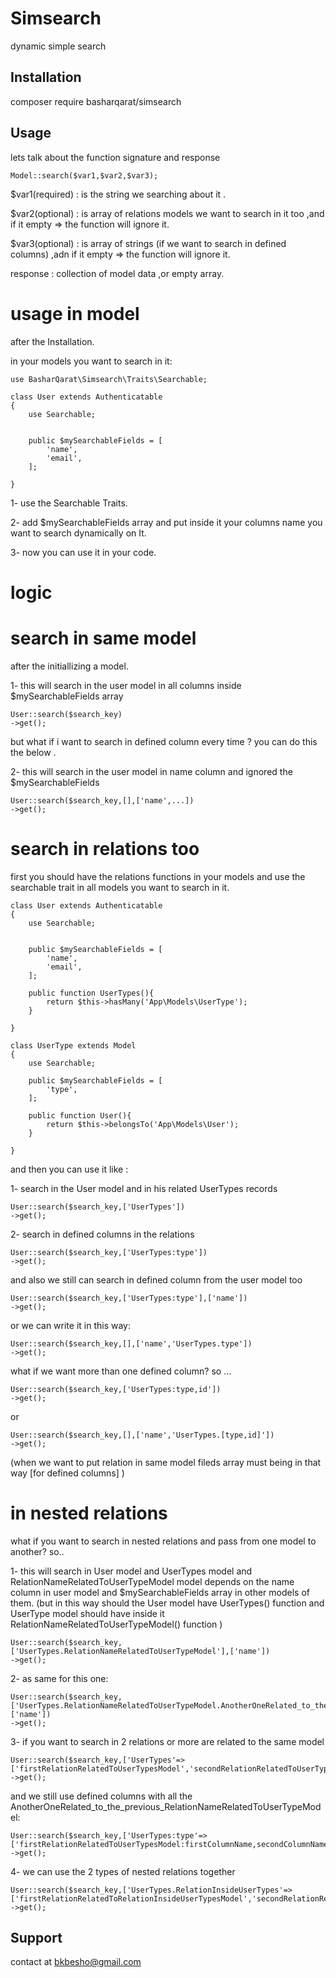 # Simsearch

dynamic simple search 


## Installation
composer require basharqarat/simsearch

## Usage

lets talk about the function signature and response

    Model::search($var1,$var2,$var3);

$var1(required) : is the string we searching about it .

$var2(optional) : is array of relations models we want to search in it too ,and if it empty => the function will ignore it.

$var3(optional) : is array of strings (if we want to search in defined columns) ,adn if it empty => the function will ignore it.

response : collection of model data ,or empty array.

# usage in model
after the Installation.

in your models you want to search in it:

    use BasharQarat\Simsearch\Traits\Searchable;

    class User extends Authenticatable
    {
        use Searchable;
    

        public $mySearchableFields = [
            'name',
            'email',
        ];

    }

1- use the Searchable Traits.

2- add $mySearchableFields array and put inside it your columns name you want to search dynamically on It.

3- now you can use it in your code.


# logic
# search in same model
after the initiallizing a model.

1- this will search in the user model in all columns inside $mySearchableFields array

    User::search($search_key)
    ->get();

 but what if i want to search in defined column every time ? you can do this the below .

2- this will search in the user model in name column and ignored the $mySearchableFields

    User::search($search_key,[],['name',...])
    ->get();

# search in relations too
first you should have the relations functions in your models and use the searchable trait in all models you want to search in it.

    class User extends Authenticatable
    {
        use Searchable;
    

        public $mySearchableFields = [
            'name',
            'email',
        ];

        public function UserTypes(){
            return $this->hasMany('App\Models\UserType');
        }

    }

    class UserType extends Model
    {
        use Searchable;

        public $mySearchableFields = [
            'type',
        ];

        public function User(){
            return $this->belongsTo('App\Models\User');
        }

    }

and then you can use it like :

1- search in the User model and in his related UserTypes records

    User::search($search_key,['UserTypes'])
    ->get();

2- search in defined columns in the relations

    User::search($search_key,['UserTypes:type'])
    ->get();
and also we still can search in defined column from the user model too

    User::search($search_key,['UserTypes:type'],['name'])
    ->get();

or we can write it in this way:

    User::search($search_key,[],['name','UserTypes.type'])
    ->get();

what if we want more than one defined column?
so ...

    User::search($search_key,['UserTypes:type,id'])
    ->get();

 or

    User::search($search_key,[],['name','UserTypes.[type,id]'])
    ->get();
(when we want to put relation in same model fileds array must being in that way [for defined columns] )

# in nested relations
what if you want to search in nested relations and pass from one model to another?
so..

1- this will search in User model and UserTypes model and RelationNameRelatedToUserTypeModel model
depends on the name column in user model and $mySearchableFields array in other models of them.
(but in this way should the User model have UserTypes() function and UserType model should have inside it RelationNameRelatedToUserTypeModel() function )

    User::search($search_key,['UserTypes.RelationNameRelatedToUserTypeModel'],['name'])
    ->get();

2- as same for this one:

    User::search($search_key,['UserTypes.RelationNameRelatedToUserTypeModel.AnotherOneRelated_to_the_previous_RelationNameRelatedToUserTypeModel'],['name'])
    ->get();

3- if you want to search in 2 relations or more are related to the same model

    User::search($search_key,['UserTypes'=>['firstRelationRelatedToUserTypesModel','secondRelationRelatedToUserTypesModel',..]])
    ->get();

and we still use defined columns with all the AnotherOneRelated_to_the_previous_RelationNameRelatedToUserTypeModel:

    User::search($search_key,['UserTypes:type'=>['firstRelationRelatedToUserTypesModel:firstColumnName,secondColumnName','secondRelationRelatedToUserTypesModel',..]])
    ->get();

4- we can use the 2 types of nested relations together

    User::search($search_key,['UserTypes.RelationInsideUserTypes'=>['firstRelationRelatedToRelationInsideUserTypesModel','secondRelationRelatedToRelationInsideUserTypesModel',..]])
    ->get();




## Support

contact at bkbesho@gmail.com

